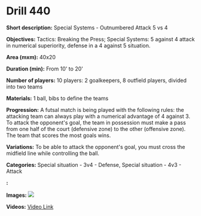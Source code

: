 # Drill 440

**Short description:**
Special Systems - Outnumbered Attack 5 vs 4

**Objectives:**
Tactics: Breaking the Press; Special Systems: 5 against 4 attack in numerical superiority, defense in a 4 against 5 situation.

**Area (mxm):**
40x20

**Duration (min):**
From 10' to 20'

**Number of players:**
10 players: 2 goalkeepers, 8 outfield players, divided into two teams

**Materials:**
1 ball, bibs to define the teams

**Progression:**
A futsal match is being played with the following rules: the attacking team can always play with a numerical advantage of 4 against 3. To attack the opponent's goal, the team in possession must make a pass from one half of the court (defensive zone) to the other (offensive zone). The team that scores the most goals wins.

**Variations:**
To be able to attack the opponent's goal, you must cross the midfield line while controlling the ball.

**Categories:**
Special situation - 3v4 - Defense, Special situation - 4v3 - Attack

**:**


**Images:**
![](https://www.coachingfutsal.com/\images\967a7e811cf6f2ee615ae4bb36dfc9e5be875b7d67b12c8e2e258b312c09006c8e9e118ca410a66c07bd2cff8ec694d5abb48a0312f6b29c0a010bca59cf560b4e09ec89849e6.jpg)

**Videos:**
[Video Link](https://www.youtube.com/embed/3rrQO2kGvyA)

